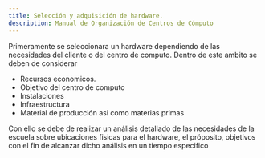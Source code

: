 ```yaml
---
title: Selección y adquisición de hardware.
description: Manual de Organización de Centros de Cómputo
---
```


Primeramente se seleccionara un hardware dependiendo de las necesidades del cliente o del centro de computo. Dentro de este ambito se deben de considerar 
- Recursos economicos.
- Objetivo del centro de computo
- Instalaciones
- Infraestructura
- Material de producción  asi como materias primas

Con ello se debe de realizar un análisis detallado de las necesidades de la escuela sobre ubicaciones fisicas para el hardware, el próposito, objetivos con el fin de alcanzar dicho análisis en un tiempo especifico

